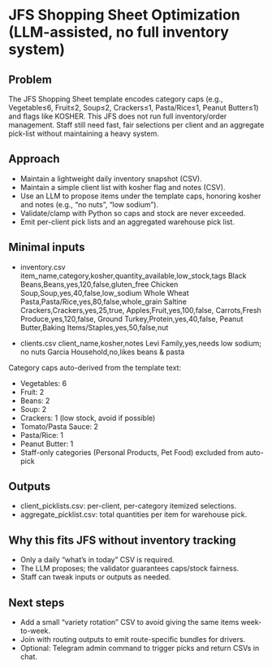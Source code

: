 # JFS Shopping Sheet Optimization (LLM-assisted, no full inventory system)

## Problem
The JFS Shopping Sheet template encodes category caps (e.g., Vegetable≤6, Fruit≤2, Soup≤2, Crackers≤1, Pasta/Rice≤1, Peanut Butter≤1) and flags like KOSHER. This JFS does not run full inventory/order management. Staff still need fast, fair selections per client and an aggregate pick-list without maintaining a heavy system.

## Approach
- Maintain a lightweight daily inventory snapshot (CSV).
- Maintain a simple client list with kosher flag and notes (CSV).
- Use an LLM to propose items under the template caps, honoring kosher and notes (e.g., “no nuts”, “low sodium”).
- Validate/clamp with Python so caps and stock are never exceeded.
- Emit per-client pick lists and an aggregated warehouse pick list.

## Minimal inputs
- inventory.csv
item_name,category,kosher,quantity_available,low_stock,tags
Black Beans,Beans,yes,120,false,gluten_free
Chicken Soup,Soup,yes,40,false,low_sodium
Whole Wheat Pasta,Pasta/Rice,yes,80,false,whole_grain
Saltine Crackers,Crackers,yes,25,true,
Apples,Fruit,yes,100,false,
Carrots,Fresh Produce,yes,120,false,
Ground Turkey,Protein,yes,40,false,
Peanut Butter,Baking Items/Staples,yes,50,false,nut

- clients.csv
client_name,kosher,notes
Levi Family,yes,needs low sodium; no nuts
Garcia Household,no,likes beans & pasta

Category caps auto-derived from the template text:
- Vegetables: 6
- Fruit: 2
- Beans: 2
- Soup: 2
- Crackers: 1 (low stock, avoid if possible)
- Tomato/Pasta Sauce: 2
- Pasta/Rice: 1
- Peanut Butter: 1
- Staff-only categories (Personal Products, Pet Food) excluded from auto-pick

## Outputs
- client_picklists.csv: per-client, per-category itemized selections.
- aggregate_picklist.csv: total quantities per item for warehouse pick.

## Why this fits JFS without inventory tracking
- Only a daily “what’s in today” CSV is required.
- The LLM proposes; the validator guarantees caps/stock fairness.
- Staff can tweak inputs or outputs as needed.

## Next steps
- Add a small “variety rotation” CSV to avoid giving the same items week-to-week.
- Join with routing outputs to emit route-specific bundles for drivers.
- Optional: Telegram admin command to trigger picks and return CSVs in chat.
